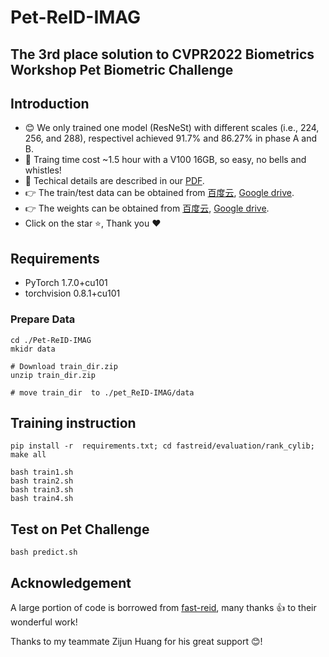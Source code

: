 # Pet-ReID-IMAG
 The 3rd place solution to CVPR2022 Biometrics Workshop Pet Biometric Challenge
---- 
## Introduction
- :blush: We only trained one model (ResNeSt) with different scales (i.e., 224, 256, and 288), respectivel achieved 91.7% and 86.27% in phase A and B.
- :rocket: Traing time cost ~1.5 hour with a V100 16GB, so easy, no bells and whistles! 
- :eyes: Techical details are described in our [PDF](https://arxiv.org/pdf/2205.15934.pdf). 
- :point_right: The train/test data can be obtained from [百度云](https://pan.baidu.com/s/17tnCE8b-oSh8xGMHczPzqQ?pwd=imag), [Google drive](https://drive.google.com/drive/folders/1_7pdSRTvD_XdTu8z0MxrM9PDoEuX-tjf?usp=drive_link).
- :point_right: The weights can be obtained from [百度云](https://pan.baidu.com/s/17tnCE8b-oSh8xGMHczPzqQ?pwd=imag), [Google drive](https://drive.google.com/drive/folders/1_7pdSRTvD_XdTu8z0MxrM9PDoEuX-tjf?usp=drive_link).
- Click on the star  :star:, Thank you :heart:
## Requirements

* PyTorch  1.7.0+cu101
* torchvision  0.8.1+cu101 

### Prepare Data

```
cd ./Pet-ReID-IMAG
mkidr data

# Download train_dir.zip  
unzip train_dir.zip  

# move train_dir  to ./pet_ReID-IMAG/data
````
## Training instruction
```
pip install -r  requirements.txt; cd fastreid/evaluation/rank_cylib; make all
```
```
bash train1.sh
bash train2.sh
bash train3.sh
bash train4.sh
```


## Test on Pet Challenge
```
bash predict.sh
```

## Acknowledgement
A large portion of code is borrowed from [fast-reid](https://github.com/JDAI-CV/fast-reid), many thanks  :+1: to their wonderful work!  

Thanks to my teammate Zijun Huang for his great support :blush:!
